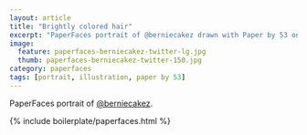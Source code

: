 ```yaml
---
layout: article
title: "Brightly colored hair"
excerpt: "PaperFaces portrait of @berniecakez drawn with Paper by 53 on an iPad."
image: 
  feature: paperfaces-berniecakez-twitter-lg.jpg
  thumb: paperfaces-berniecakez-twitter-150.jpg
category: paperfaces
tags: [portrait, illustration, paper by 53]
---
```


PaperFaces portrait of [@berniecakez](http://twitter.com/berniecakez).

{% include boilerplate/paperfaces.html %}